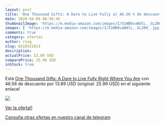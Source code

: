 ```yaml
---
layout: post
title: 'One Thousand Gifts: A Dare to Live Fully al 46.56 % de descuento'
date: 2020-04-09 06:56:45
thumbnailImage: 'https://m.media-amazon.com/images/I/51WB0vaNdlL._SL200_.jpg'
images: [ 'https://m.media-amazon.com/images/I/51WB0vaNdlL._SL200_.jpg' ]
comments: true
category: ofertas
author: ring
slug: 0310321913
description:
actualPrice: 13.89 USD
comparePrice: 25.99 USD
inStock: true
---
```


Está [One Thousand Gifts: A Dare to Live Fully Right Where You Are](https://www.amazon.com/dp/0310321913/?tag=redken08-20) con 46.56 de descuento por 13.89 USD (original: 25.99 USD) en el siguiente enlace!

[![](https://m.media-amazon.com/images/I/51WB0vaNdlL._SL200_.jpg)](https://www.amazon.com/dp/0310321913/?tag=redken08-20)

[Ver la oferta!!](https://www.amazon.com/dp/0310321913/?tag=redken08-20)

[Consulta otras ofertas en nuestro canal de telegram](https://t.me/s/ofertas25)
